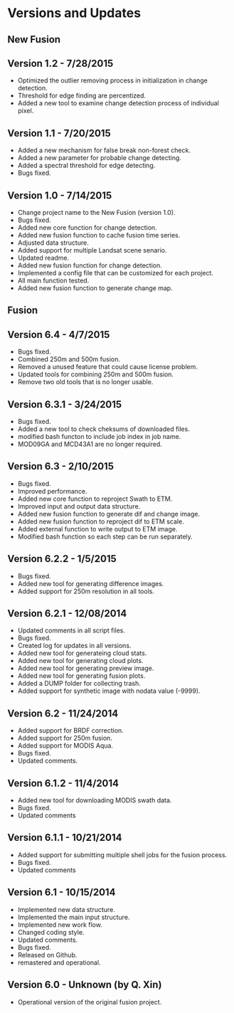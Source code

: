 Versions and Updates
==============

New Fusion  
--------------
Version 1.2 - 7/28/2015  
--------------
- Optimized the outlier removing process in initialization in change detection.  
- Threshold for edge finding are percentized.  
- Added a new tool to examine change detection process of individual pixel.  
  
Version 1.1 - 7/20/2015  
--------------
- Added a new mechanism for false break non-forest check.  
- Added a new parameter for probable change detecting.  
- Added a spectral threshold for edge detecting.  
- Bugs fixed.  
  
Version 1.0 - 7/14/2015  
--------------
- Change project name to the New Fusion (version 1.0).  
- Bugs fixed.  
- Added new core function for change detection.  
- Added new fusion function to cache fusion time series.  
- Adjusted data structure.  
- Added support for multiple Landsat scene senario.  
- Updated readme.  
- Added new fusion function for change detection.  
- Implemented a config file that can be customized for each project.  
- All main function tested.  
- Added new fusion function to generate change map.  

Fusion  
--------------
Version 6.4 - 4/7/2015
--------------
- Bugs fixed.  
- Combined 250m and 500m fusion.  
- Removed a unused feature that could cause license problem.  
- Updated tools for combining 250m and 500m fusion.  
- Remove two old tools that is no longer usable.  

Version 6.3.1 - 3/24/2015 
--------------
- Bugs fixed.  
- Added a new tool to check cheksums of downloaded files.  
- modified bash functon to include job index in job name.  
- MOD09GA and MCD43A1 are no longer required.  

Version 6.3 - 2/10/2015
--------------
- Bugs fixed.
- Improved performance.
- Added new core function to reproject Swath to ETM.
- Improved input and output data structure.
- Added new fusion function to generate dif and change image.
- Added new fusion function to reproject dif to ETM scale.
- Added external function to write output to ETM image.
- Modified bash function so each step can be run separately.

Version 6.2.2 - 1/5/2015
--------------
- Bugs fixed.  
- Added new tool for generating difference images.  
- Added support for 250m resolution in all tools.  

Version 6.2.1 - 12/08/2014
--------------
- Updated comments in all script files.
- Bugs fixed.
- Created log for updates in all versions.
- Added new tool for generateing cloud stats.  
- Added new tool for generating cloud plots.  
- Added new tool for generating preview image.
- Added new tool for generating fusion plots.  
- Added a DUMP folder for collecting trash.  
- Added support for synthetic image with nodata value (-9999).  

Version 6.2 - 11/24/2014
--------------
- Added support for BRDF correction.
- Added support for 250m fusion.
- Added support for MODIS Aqua.
- Bugs fixed.
- Updated comments.

Version 6.1.2 - 11/4/2014
------------
- Added new tool for downloading MODIS swath data.
- Bugs fixed.
- Updated comments

Version 6.1.1 - 10/21/2014
------------
- Added support for submitting multiple shell jobs for the fusion process.
- Bugs fixed.
- Updated comments

Version 6.1 - 10/15/2014
-------------
- Implemented new data structure.
- Implemented the main input structure.
- Implemented new work flow.
- Changed coding style.
- Updated comments.
- Bugs fixed.
- Released on Github.
- remastered and operational.

Version 6.0 - Unknown (by Q. Xin)
--------------
- Operational version of the original fusion project.
